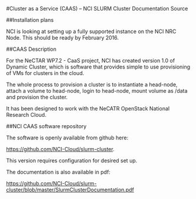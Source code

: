 #Cluster as a Service (CAAS) – NCI SLURM Cluster Documentation Source 

##Installation plans

NCI is looking at setting up a fully supported instance on the NCI NRC Node. This should be ready by February 2016.

##CAAS Description

For the NeCTAR WP7.2 - CaaS project, NCI has created version 1.0 of Dynamic Cluster, which is software that provides simple to use provisioning of VMs for clusters in the cloud.

The whole process to provision a cluster is to instantiate a head-node, attach a volume to head-node, login to head-node, mount volume as /data and provision the cluster. 

It has been designed to work with the NeCATR OpenStack National Research Cloud.

##NCI CAAS software repository

The software is openly available from github here:

<https://github.com/NCI-Cloud/slurm-cluster>. 

This version requires configuration for desired set up.

The documentation is also available in pdf:

<https://github.com/NCI-Cloud/slurm-cluster/blob/master/SlurmClusterDocumentation.pdf>